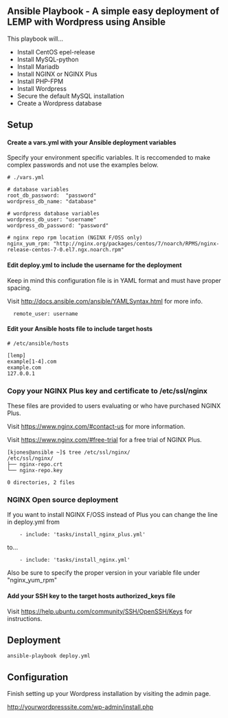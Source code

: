 ## Ansible Playbook - A simple easy deployment of LEMP with Wordpress using Ansible

This playbook will...
- Install CentOS epel-release
- Install MySQL-python
- Install Mariadb
- Install NGINX or NGINX Plus
- Install PHP-FPM
- Install Wordpress
- Secure the default MySQL installation
- Create a Wordpress database

## Setup

#### Create a vars.yml with your Ansible deployment variables

Specify your environment specific variables. It is reccomended to make complex passwords and not use the examples below.

```
# ./vars.yml 

# database variables
root_db_password:  "password"
wordpress_db_name: "database"

# wordpress database variables
wordpress_db_user: "username"
wordpress_db_password: "password"

# nginx repo rpm location (NGINX F/OSS only)
nginx_yum_rpm: "http://nginx.org/packages/centos/7/noarch/RPMS/nginx-release-centos-7-0.el7.ngx.noarch.rpm"
```

#### Edit deploy.yml to include the username for the deployment

Keep in mind this configuration file is in YAML format and must have proper spacing.

Visit http://docs.ansible.com/ansible/YAMLSyntax.html for more info.

```
  remote_user: username
```

#### Edit your Ansible hosts file to include target hosts

```
# /etc/ansible/hosts

[lemp]
example[1-4].com
example.com
127.0.0.1
```

### Copy your NGINX Plus key and certificate to /etc/ssl/nginx

These files are provided to users evaluating or who have purchased NGINX Plus.

Visit https://www.nginx.com/#contact-us for more information.

Visit https://www.nginx.com/#free-trial for a free trial of NGINX Plus.

```
[kjones@ansible ~]$ tree /etc/ssl/nginx/
/etc/ssl/nginx/
├── nginx-repo.crt
└── nginx-repo.key

0 directories, 2 files
```

### NGINX Open source deployment

If you want to install NGINX F/OSS instead of Plus you can change the line in deploy.yml from

```
    - include: 'tasks/install_nginx_plus.yml'
```
to...

```
    - include: 'tasks/install_nginx.yml'
```

Also be sure to specify the proper version in your variable file under "nginx_yum_rpm"

#### Add your SSH key to the target hosts authorized_keys file

Visit https://help.ubuntu.com/community/SSH/OpenSSH/Keys for instructions.

## Deployment

```
ansible-playbook deploy.yml
```

## Configuration

Finish setting up your Wordpress installation by visiting the admin page.

http://yourwordpresssite.com/wp-admin/install.php

